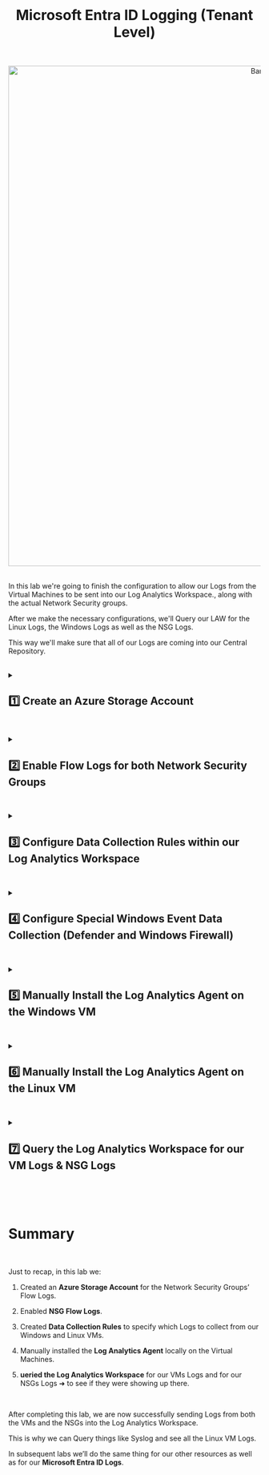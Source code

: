 <br>

<h1 align="center">Microsoft Entra ID Logging (Tenant Level)</h1>

<br>

<p align="center">
<img width="1000" src="https://github.com/user-attachments/assets/6b229d25-baf9-46a8-8333-449fbc55397e" alt="Banner"/>
<br />

<br />

In this lab we're going to finish the configuration to allow our Logs from the Virtual Machines to be sent into our Log Analytics Workspace., along with the actual Network Security groups.

After we make the necessary configurations, we'll Query our LAW for the Linux Logs, the Windows Logs as well as the NSG Logs.

This way we'll make sure that all of our Logs are coming into our Central Repository.

<br />

<details close> 
<summary> <h2> 1️⃣ Create an Azure Storage Account</h2> </summary>
<br>

>   <details close> 
>   
> **<summary> 📝 Explanation</summary>**
> 
> The first thing we're going to do is Create an Azure Storage Account.
> 
> You can think about this as an ***Enterprise Dropbox or Google Drive*** ➜ it's just a place where you can store files.
>
> It does offer a lot more functionallity and features than just a normal "Consumer Dropbox".
>
> Azure requires this Storage Account to be set up for our NSG Flow Logs to be recorded.
>
> A Network Security Group is essentially a Firewall that "seats" in front of the Virtual Machine.
>
> And we can create what's called a **"Flow Log"** which will keep track of all of the traffic coming in and going out through this "Firewall".
>
> It can Log Mallicious Traffic and different traffic types.
>
> And so we need to Create the Storage Account where those Logs will be stored in an intermediary basis ➜ it's just something required by Azure.
>
>   </details>

<br>

We will go to our **Azure Portal** ➜ search for **Storage Account** ➜ and click **"Create storage account"**

![azure portal](https://github.com/user-attachments/assets/42c1fe46-b2c3-4330-8a86-bd32748cb890)

You can set it up with this details (or similar if applicable):
- **Resource group**: ```RG-Cyber-Lab```
- **Storage account name**: ```sacyberlab999``` ➜ it has to be globally unique
- **Region**: ```East US 2``` ➜ ⚠️ make sure you put it in the **Same Region as you VMs**, otherwise it won't work!
- Leave everything else as it is

Click **"Create"**:

![azure portal](https://github.com/user-attachments/assets/42c1fe46-b2c3-4330-8a86-bd32748cb890)

💡 Again, this will be used to store what's called the **"NSG Flow Logs"** ➜ there're essentially Logs from the Firewalls.

<br>

  </details>

<h2></h2>

<details close> 
<summary> <h2>2️⃣ Enable Flow Logs for both Network Security Groups</h2> </summary>
<br>

> If you remember we have 2 NSGs ➜ 1 on the Windows Vm & 1 on the Linux VM.
> 
> So now we'll Enable Flow Logs for both of them.

<br>

We'll just go to **"Network security groups"** in the **Azure Portal**.

And then we'll first click on the **"windows-vm-nsg"**:

![azure portal](https://github.com/user-attachments/assets/42c1fe46-b2c3-4330-8a86-bd32748cb890)

Click on the **"NSG flow logs"** blade ➜ and then the **"Create flow log"** button:

![azure portal](https://github.com/user-attachments/assets/42c1fe46-b2c3-4330-8a86-bd32748cb890)

We can actually create the Flow Log Settings for both of the NSGs' Flow Logs at the same time.

To do so, we'll click on ➕ **Select resource** ➜ and after we'll select ☑️ both the **windows-vm-nsg** and the **linux-vm-nsg**:

![azure portal](https://github.com/user-attachments/assets/42c1fe46-b2c3-4330-8a86-bd32748cb890)

- We'll select the Storage Acount ```sacyberlab999``` we just created

- And we'll set the Retention to **"0 days"** ➜ meaning the data will be retained indefinitely:

![azure portal](https://github.com/user-attachments/assets/42c1fe46-b2c3-4330-8a86-bd32748cb890)

For the **Analytics** tab:
- **Flow Logs Version**: ```⦿ Version 2```
- Check ☑️ **Enable Traffic Analytics**
  
  - **Traffic Analytics processing interval**: ```Every 10 mins```
  - **Log Analytics Workspace**: ```LAW-Cyber-Lab-01``` ➜ ⚠️ make sure to the Flows Logs are going to your own LAW!

<br>

>   <details close> 
>   
> **<summary> 💡 Traffic Analytics</summary>**
> 
> This is where **Microsoft Defender for Cloud** will **Analyse the Traffic** and it will determine which traffic is **Malicious** and which one is **Benign**.
> 
> MDC has different categorizations for the traffic ➜ and so we'll use Traffic Analysis later to plot on a **World Map**.
>  
>   </details>

<br>

Then you can click **"Review + create"** to create our Flow Logs:

![azure portal](https://github.com/user-attachments/assets/42c1fe46-b2c3-4330-8a86-bd32748cb890)

  </details>

<h2></h2>

<details close> 
<summary> <h2>3️⃣ Configure Data Collection Rules within our Log Analytics Workspace</h2> </summary>
<br>

>   <details close> 
>   
> **<summary> 📝 Explanation</summary>**
> 
> The next thing we're going to do is Configure Data Collection Rules for our Virtual Machines.
> 
> The Data Collection Rules will work in conjunction with Defender for Cloud and the Agents that get installed on the VMs.
>
> They work to specify which Logs from the VMs to forward to the Log Analytics Workspace.
> 
> If you remember ➜ in the Windows VM there were the System Logs, the Security Logs, the Application Logs, and a whole bunch of other Logs.
> 
> The Data Collection Rules allow us to define which ones of those Logs get forwarded to the LAW.
> 
> We don't want to forward everything ➜ because it will end up costing more than it should.
>
>   </details>

<br>

To **Configure Data Collection Rules (DCR)** we can go to our Log Analytics Workspace ```LAW-Cyber-Lab-01```

We'll click on the **"Agents"** blade ➜ and the on the **"Data Collection Rules"** Button:

![azure portal](https://github.com/user-attachments/assets/42c1fe46-b2c3-4330-8a86-bd32748cb890)

Then click on ➕ **Create** to create a new DCR:

![azure portal](https://github.com/user-attachments/assets/42c1fe46-b2c3-4330-8a86-bd32748cb890)

We'll create it with the following details:
- **Rule Name**: ```dcr-all-vms``` ➜ 💡 this stands for 1 single DCR that will apply to all of our VMs
- **Resource group**: ```RG-Cyber-Lab```
- **Region**: ```East US 2``` ➜ ⚠️ again, make sure you put it in the **Same Region as you VMs**, otherwise it won't work!
- **Platform Type**: ⦿ **All**

Then click "Next" to reach the **Resources** tab:

![azure portal](https://github.com/user-attachments/assets/42c1fe46-b2c3-4330-8a86-bd32748cb890)

For the Resources we're going to ➕ **Add Resources**:

![azure portal](https://github.com/user-attachments/assets/42c1fe46-b2c3-4330-8a86-bd32748cb890)

Now expand the **> RG-Cyber Lab** Resource Group ➜ and select ☑️ for both of our VMs ➜ click **"Apply"**:

![azure portal](https://github.com/user-attachments/assets/42c1fe46-b2c3-4330-8a86-bd32748cb890)

Click **"Next: Collect and deliver >"**

💡 This is where we'll specify which Logs from within the VMs we're going to collect.

So we'll click on the ➕ **Add data source** button:

![azure portal](https://github.com/user-attachments/assets/42c1fe46-b2c3-4330-8a86-bd32748cb890)

We'll do the **"Linux Syslog"** first.

In this Lab, the only Logs we're going to Collect from the Linux VM are the ```LOG_AUTH``` Logs.

>   <details close> 
>   
> **<summary> 💡 </summary>**
>   
> The AUTH LOGS are the Logs we inspected earlier ➜ where we saw all the **SSH Failure Attempts**.
> 
> For the data source settings, when selecting the **"Minimum log level"** ➜ this signifies the level of logging we want to collect:
> 
> DEBUG essentially means "collect everything", and then in kind of scales down towards EMERG which means "only collect critical logs".
> 
>   </details>

So for **LOG_AUTH** ➜ leave the **"Minimum log level"** at ```LOG_DEBUG``` ➜ meaning we'll collect all the Auth Logs.

And then we'll select ```LOG_DEBUG``` for the rest of the Log Types.

After setting that up, click on the **"Next : Destination"** button:

![azure portal](https://github.com/user-attachments/assets/42c1fe46-b2c3-4330-8a86-bd32748cb890)

For **Destination** ➜ make sure you're sending the data to your actual **LAW**, not the random one that was created! ⚠️

Click **"Add data source"**:

![azure portal](https://github.com/user-attachments/assets/42c1fe46-b2c3-4330-8a86-bd32748cb890)

Now click on the ➕ **Add data source** button again:

The next one is going to be **"Windows Event Logs"**.

>   <details close> 
>   
> **<summary> 💡 </summary>**
>   
> This might be hard to remember, but back when we were configuring SQL logging for the SQL Server Database ➜  the SQL Logs appeared on the Application Event Log ➜ under Information
> 
> And then for Security ➜  Audit Success & Audit Failure ➜  this is when someone tries to Remote Desktop into our Windows VM or tries to Map a File Share.
> 
>   </details>

We're going to select the ☑️ **Information** Logs from **"Application"** type.

And also select the ☑️ **Audit Success** & ☑️ **Audit Failure** Logs from the **"Security"** type.

This is all we need for the Windows Event Logs, so then we'll click on **"Next : Destination"**:

![azure portal](https://github.com/user-attachments/assets/42c1fe46-b2c3-4330-8a86-bd32748cb890)

Again ➜ for **Destination** ➜ we need to make sure we put our actual LAW ```LAW-Cyber-Lab-01```.

Then Add the data source:

![azure portal](https://github.com/user-attachments/assets/42c1fe46-b2c3-4330-8a86-bd32748cb890)

We can now **"Review + create"** to Create the Data Collection Rule:

![azure portal](https://github.com/user-attachments/assets/42c1fe46-b2c3-4330-8a86-bd32748cb890)

  </details>

<h2></h2>

<details close> 
<summary> <h2>4️⃣ Configure Special Windows Event Data Collection (Defender and Windows Firewall)</h2> </summary>
<br>

>   <details close> 
>   
> **<summary> 💡 Summary</summary>**
>   
> Next we're going to add a Special Data Sources to our Data Collection Rule.
>   
> It will Log whenever somebody messes with the Windows Firewall ➜ like if they Turn Off the Firewall
> 
> And also when Malware is discovered in the Virtual Machines ➜ it will create and pull those Logs out as well.
> 
>   </details>

<br>

We'll go back to our **Log Analytics Wokspace** ➜ click on the **"Agents"** blade ➜ and then on the **"Data Collection Rules"** Button:

![azure portal](https://github.com/user-attachments/assets/42c1fe46-b2c3-4330-8a86-bd32748cb890)

Click on the Data Collection Rule that we just created ➜ ```dcr-all-vms```

![azure portal](https://github.com/user-attachments/assets/42c1fe46-b2c3-4330-8a86-bd32748cb890)

Then we'll go to the **"Data Sources"** blade ➜ and click on the **"Windows Event Logs"** Data Source:

![azure portal](https://github.com/user-attachments/assets/42c1fe46-b2c3-4330-8a86-bd32748cb890)

This time instead of **"Basic"** we'll go to **"Custom"**.

<br>

>   <details close> 
>   
> **<summary> 📝 Explanation</summary>**
>   
> We can see in the image below the XPath queries that we previously selected ➜ under **Event Logs**.
>   
> Think of an XPath query as Microsoft's "convention" for specifying which Logs (Application & Security in this case) and which "Sub-Logs" inside of those two we want to capture.
> 
> So in order for us to Collect Logs from the Firewall, as well as the actual Defender Anti-Malware on the Virtual Machines ➜ we have to use this XPath syntax convention to specify which Logs to capture.
> 
>   </details>

<br>

![azure portal](https://github.com/user-attachments/assets/42c1fe46-b2c3-4330-8a86-bd32748cb890)

We want to configure our **Data Collection Rule** so that:

1. If Malware is discovered ➜ a Log is created and it's forwarded into our Log Analytics Workspace:

Copy the following **Windows Defender Malware Detection XPath Query**.

```commandline
Microsoft-Windows-Windows Defender/Operational!*[System[(EventID=1116 or EventID=1117)]]
```
<br>

And now add it to the **Add Data Source Section**:

![azure portal](https://github.com/user-attachments/assets/42c1fe46-b2c3-4330-8a86-bd32748cb890)

2. Also if the Firewall is disabled or messed with ➜ we want the Firewall Logs to be forwarded to our Log Analytics Workspace as well:

Copy the following **Windows Firewall Tampering Detection XPath Query**.

```commandline
Microsoft-Windows-Windows Firewall With Advanced Security/Firewall!*[System[(EventID=2003)]]
```
<br>

Again, we'll add it to the **Add Data Source Section**:

![azure portal](https://github.com/user-attachments/assets/42c1fe46-b2c3-4330-8a86-bd32748cb890)

Click **"Save"** and we've successfully configured our Data Collection Rule with "Special Forwarding" ✅

<br>

  </details>

<h2></h2>

<details close> 
<summary> <h2>5️⃣ Manually Install the Log Analytics Agent on the Windows VM</h2> </summary>
<br>

>   <details close> 
>   
> **<summary> 💡 Summary</summary>**
>   
> Defender for Cloud in Azure should automatically install the necessary agent on both Virtual Machines to allow the Logs to be forwarded.
> 
> Basically the agent will work in conjunction with the Data Collection rules to pick which Logs to forward, and then it will ultimately forward them into the Log analytics Workspace.
> 
> But we can manually install the Agent on the Virtual Machines just to make sure it is indeed there and it is forwarding the Logs as it should.
> 
> So we're just going to do that in this section of the lab.
> 
>   </details>

<br>

Back to our **Log Analytics Wokspace** ➜ click on the **"Agents"** blade

We're first going to Install the Agent on the ```windows-vm``` ➜ so under the **"`Windows servers"** tab ➜ expand the **"Log Analytics agent instructions"**:

![azure portal](https://github.com/user-attachments/assets/42c1fe46-b2c3-4330-8a86-bd32748cb890)

>   <details close> 
>   
> **<summary> 📝 Explanation</summary>**
>   
> Basically we're going to log into our Windows Vm and then install the ***Windows Agent (64 bit)***.
> 
> We'll then use the **Workspace ID** & **Primary Key** to force the Agent to point back to our Log Analytics Workspace and Forward the Logs to it.
> 
>   </details>

<br>

So let's Connect to the **Windows Vm** ➜ open **Microsoft Remote Desktop** ➜ and then connect with the VM's Public IP Address (which we've done many times before in previous labs):

![azure portal](https://github.com/user-attachments/assets/42c1fe46-b2c3-4330-8a86-bd32748cb890)

Use your credentials:
- **Username**: ```labuser```
- **Password**: ```Cyberlab123!```

![azure portal](https://github.com/user-attachments/assets/42c1fe46-b2c3-4330-8a86-bd32748cb890)

Once connected to the Windows Vm ➜ go back to the Azure Portal on your Computer and copy the "Download link" to **Install the Agent on the Windows VM**.

![azure portal](https://github.com/user-attachments/assets/42c1fe46-b2c3-4330-8a86-bd32748cb890)

Now in the Windows Vm ➜ open up **"Edge"** ➜ Paste the Link & Download the Agent:

![azure portal](https://github.com/user-attachments/assets/42c1fe46-b2c3-4330-8a86-bd32748cb890)

You can Open the File ➜ and click **"Next"** until you reach the section where you want to select:

```☑️ Connect the agent to Azure Log Analytics (OMS)```

![azure portal](https://github.com/user-attachments/assets/42c1fe46-b2c3-4330-8a86-bd32748cb890)

In the next section ➜ Paste the **Workspace ID** & **Workspace Key** you Copied from the Azure Portal back in your Computer:

![azure portal](https://github.com/user-attachments/assets/42c1fe46-b2c3-4330-8a86-bd32748cb890)

⚠️ Make sure **"Azure Cloud"** is set to ```Azure Commercial```

Click **"Next and then **"Install"**:

![azure portal](https://github.com/user-attachments/assets/42c1fe46-b2c3-4330-8a86-bd32748cb890)

Once the Agent has finished Installing ➜ still inside the **Windows VM** ➜ open **Control Panel**:

![azure portal](https://github.com/user-attachments/assets/42c1fe46-b2c3-4330-8a86-bd32748cb890)

Click on **"Large Icons"** ➜ and then **"Microsoft Monitoring Agent"**:

![azure portal](https://github.com/user-attachments/assets/42c1fe46-b2c3-4330-8a86-bd32748cb890)

Then if we go to the **"Azure Log Analytics (OMS)"** tab ➜ and we should see:

- The Workspace ID we pasted earlier

- The status: ```✅ The Microsoft Monitoring Agent has successfully connected to the Microsoft Operations Management Suite service.```

![azure portal](https://github.com/user-attachments/assets/42c1fe46-b2c3-4330-8a86-bd32748cb890)

This signifies that the Connection is Successfull and so it should be Forwarding Logs into our LAW.

✅ So we're done with this Windows VM portion.

<br>

  </details>

<h2></h2>

<details close> 
<summary> <h2>6️⃣ Manually Install the Log Analytics Agent on the Linux VM</h2> </summary>
<br>

> The Next thing we're going to do is do same thing as previously, but this time for the Linux Virtual Machine.
> 
> Basically in order to Install the Agent on the Linux ➜ we need to SSH into our Linux VM and Paste a command in there.

<br>

Still in the **Azure Portal** ➜ we'll go to our **linux-vm**  ➜ and copy its **Public IP Address**:

![azure portal](https://github.com/user-attachments/assets/42c1fe46-b2c3-4330-8a86-bd32748cb890)

![azure portal](https://github.com/user-attachments/assets/42c1fe46-b2c3-4330-8a86-bd32748cb890)

- Then if you're on **Windows** ➜ open **Powershell**

- But if you're on **Mac**➜ open **Terminal**

And now we'll **SSH into our Linux VM** ➜ so type ```ssh USERNAME@LINUX-VM IP ADDRESS```

![azure portal](https://github.com/user-attachments/assets/42c1fe46-b2c3-4330-8a86-bd32748cb890)

It'll ask for the **Password** so just type it in (```Cyberlab123!```):

![azure portal](https://github.com/user-attachments/assets/42c1fe46-b2c3-4330-8a86-bd32748cb890)

You'll know you're **logged in** when your prompt changes to something like this ```labuser@linux-vm```:

![azure portal](https://github.com/user-attachments/assets/42c1fe46-b2c3-4330-8a86-bd32748cb890)

<br>

<h2></h2>

<br>

Now to Install the Log Analytics Agent on the Linux VM  ➜ we'll go back to the **"Agents"** blade in our **LAW**

Click on the **"Linux Server"** tab ➜ and expand the **"Log Analytics agent instructions"**:

![azure portal](https://github.com/user-attachments/assets/42c1fe46-b2c3-4330-8a86-bd32748cb890)

Copy the Command Line under ***"Download and onboard agent for Linux"***:

![azure portal](https://github.com/user-attachments/assets/42c1fe46-b2c3-4330-8a86-bd32748cb890)

Go back to the **Terminal App** ➜ **Paste the Command** ➜ and **Run It** (Press Enter):

This will:
- Download the Script
- Execute the Script
- Pass the Parameters, which is our ➜ Log Analytics **Workspace ID**, as well as our **Primary Key**
- And then it'll also define the Endpoint that Ingests the Logs.

![azure portal](https://github.com/user-attachments/assets/42c1fe46-b2c3-4330-8a86-bd32748cb890)

It should now install the **Log Analytics Agent** locally with a ```status code 0``` at the end:

We can then just ```exit``` the SSH connection to our **Linux VM**:

![azure portal](https://github.com/user-attachments/assets/42c1fe46-b2c3-4330-8a86-bd32748cb890)

Now we'll go back to the **Azure Portal** ➜ inside of our **Log Analytics Wokspace** ➜ click on the **"Agents"** blade again.

On the VM's tabs we can check that both the **Log Analytics Agents were Successfully Installed** ✔️

![azure portal](https://github.com/user-attachments/assets/42c1fe46-b2c3-4330-8a86-bd32748cb890)


✅ We should be able to start **Querying the Logs** directly inside of **Log Analytics Workspace**.

<br>

  </details>

<h2></h2>

<details close> 
<summary> <h2>7️⃣ Query the Log Analytics Workspace for our VM Logs & NSG Logs</h2> </summary>
<br>

> The next thing we're going to do, before we finish this lab up, is Query the LAW for our VM Logs as well as our NSG Logs.
> 
> We can't move on to the next Lab until we actually start seeing those Logs showing up in there.
>
> So let's just start doing that and hopefully they start showing up.

<br>

Back to the **Azure Portal** and to our **Log analytics Workspace** ➜ on the left we'll click on the **"Logs"** blade.

💡 This is where we can start **Querying the Logs**:

![azure portal](https://github.com/user-attachments/assets/42c1fe46-b2c3-4330-8a86-bd32748cb890)

>   <details close> 
>   
> **<summary> 📝 Explanation</summary>**
> 
> Basically this is where we can practice **KQL** (Kusto Query Language) ➜ which is similar to **SQL** (Structured Query Language).
> 
> Azure will create what's called a **Table**.
> 
> You can think of a **Table** as something similar to an Excel Spreadsheet, but in this case it's like a Database to Store our Logs.
> 
>   </details>

<br>

To make sure the Logs are coming in from all 3 sources, we'll Query the different **Tables**.

1. The Table that is used to store the **Linux Logs** is called **Syslog**.

We should be able to type ```Syslog``` ➜ and click the ▶️ **"Run"** Button to Query the Syslog Log:

![azure portal](https://github.com/user-attachments/assets/42c1fe46-b2c3-4330-8a86-bd32748cb890)

✅ Looks like the **Linux VM Logs** are actually coming in ➜ so we know it's working.

<br>

<h2></h2>

<br>

2. The Table (aka the Excel Spreadsheet) that is used to hold the Logs from our Windows VMs is called **SecurityEvent**

So next we're going to inspect the ```SecurityEvent``` Logs:

![azure portal](https://github.com/user-attachments/assets/42c1fe46-b2c3-4330-8a86-bd32748cb890)

✅ We can see the SecurityEvent Logs are coming in ➜ which is great!

<br>

<h2></h2>

<br>

3. The last Table is used to hold the NSG Logs ➜ **AzureNetworkAnalytics_CL**

Again ➜ inside the LAW's **"Logs"** Blade ➜ Paste the command ```AzureNetworkAnalytics_CL``` and Run the Query:

![azure portal](https://github.com/user-attachments/assets/42c1fe46-b2c3-4330-8a86-bd32748cb890)

✅ And we can see that the NSG Logs did come in.

<br>

<h2></h2>

  </details>

<br>

<br>

<br>

# Summary

<br>

Just to recap, in this lab we:

1. Created an **Azure Storage Account** for the Network Security Groups’ Flow Logs.

2. Enabled **NSG Flow Logs**.

3. Created **Data Collection Rules** to specify which Logs to collect from our Windows and Linux VMs.

4. Manually installed the **Log Analytics Agent** locally on the Virtual Machines.

5. **ueried the Log Analytics Workspace** for our VMs Logs and for our NSGs Logs ➜ to see if they were showing up there.

<br>

After completing this lab, we are now successfully sending Logs from both the VMs and the NSGs into the Log Analytics Workspace.

This is why we can Query things like Syslog and see all the Linux VM Logs.

In subsequent labs we’ll do the same thing for our other resources as well as for our **Microsoft Entra ID Logs**.


<br />

<br />

<br />  

<br /> 

<br />

<br />  

<br /> 

<br />

<br />

 
